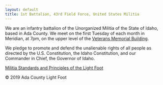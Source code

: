 ```yaml
---
layout: default
title: 1st Battalion, 43rd Field Force, United States Militia
---
```


We are an infantry battalion of the Unorganized Militia of the State of Idaho,
based in Ada County. We meet on the first Tuesday of each month in Meridian, at
7pm, on the upper level of the [Veterans Memorial Building][map].

We pledge to promote and defend the unalienable rights of all people as
directed by the U.S. Constitution, the Idaho Constitution, and our Commander in
Chief, the Governor of Idaho.

[Militia Standards and Principles of the Light Foot][standards]

© 2019 Ada County Light Foot


[map]:       https://www.mapquest.com/search/result?slug=%2Fus%2Fidaho%2Fmeridian%2F83642-2521%2F22-w-broadway-ave-43.610295,-116.393909&query=22%20W%20Broadway%20Ave,%20Meridian,%20ID%2083642-2521&page=0&index=0
[standards]: download/Light_Foot_Militia_Standards_2014.pdf
